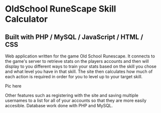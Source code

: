 # OldSchool RuneScape Skill Calculator

## Built with PHP / MySQL / JavaScript / HTML / CSS

Web application written for the game Old School Runescape. It connects to the game's server to retrieve stats on the players accounts and then will display to you different ways to train your stats based on the skill you chose and what level you have in that skill. The site then calculates how much of each action is required in order for you to level up to your target skill.

Pic here

Other features such as registering with the site and saving multiple usernames to a list for all of your accounts so that they are more easily accesible. Database work done with PHP and MySQL.
